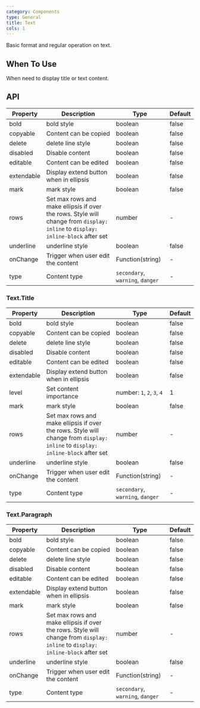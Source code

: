 ```yaml
---
category: Components
type: General
title: Text
cols: 1
---
```


Basic format and regular operation on text.

## When To Use

When need to display title or text content.

## API

| Property | Description | Type | Default |
| -------- | ----------- | ---- | ------- |
| bold | bold style | boolean | false |
| copyable | Content can be copied | boolean | false |
| delete | delete line style | boolean | false |
| disabled | Disable content | boolean | false |
| editable | Content can be edited  | boolean | false |
| extendable | Display extend button when in ellipsis | boolean | false |
| mark | mark style | boolean | false |
| rows | Set max rows and make ellipsis if over the rows. Style will change from `display: inline` to `display: inline-block` after set | number | - |
| underline | underline style | boolean | false |
| onChange | Trigger when user edit the content | Function(string) | - |
| type | Content type | `secondary`, `warning`, `danger` | - |

### Text.Title

| Property | Description | Type | Default |
| -------- | ----------- | ---- | ------- |
| bold | bold style | boolean | false |
| copyable | Content can be copied | boolean | false |
| delete | delete line style | boolean | false |
| disabled | Disable content | boolean | false |
| editable | Content can be edited  | boolean | false |
| extendable | Display extend button when in ellipsis | boolean | false |
| level | Set content importance | number: `1`, `2`, `3`, `4` | 1 |
| mark | mark style | boolean | false |
| rows | Set max rows and make ellipsis if over the rows. Style will change from `display: inline` to `display: inline-block` after set | number | - |
| underline | underline style | boolean | false |
| onChange | Trigger when user edit the content | Function(string) | - |
| type | Content type | `secondary`, `warning`, `danger` | - |

### Text.Paragraph

| Property | Description | Type | Default |
| -------- | ----------- | ---- | ------- |
| bold | bold style | boolean | false |
| copyable | Content can be copied | boolean | false |
| delete | delete line style | boolean | false |
| disabled | Disable content | boolean | false |
| editable | Content can be edited  | boolean | false |
| extendable | Display extend button when in ellipsis | boolean | false |
| mark | mark style | boolean | false |
| rows | Set max rows and make ellipsis if over the rows. Style will change from `display: inline` to `display: inline-block` after set | number | - |
| underline | underline style | boolean | false |
| onChange | Trigger when user edit the content | Function(string) | - |
| type | Content type | `secondary`, `warning`, `danger` | - |
